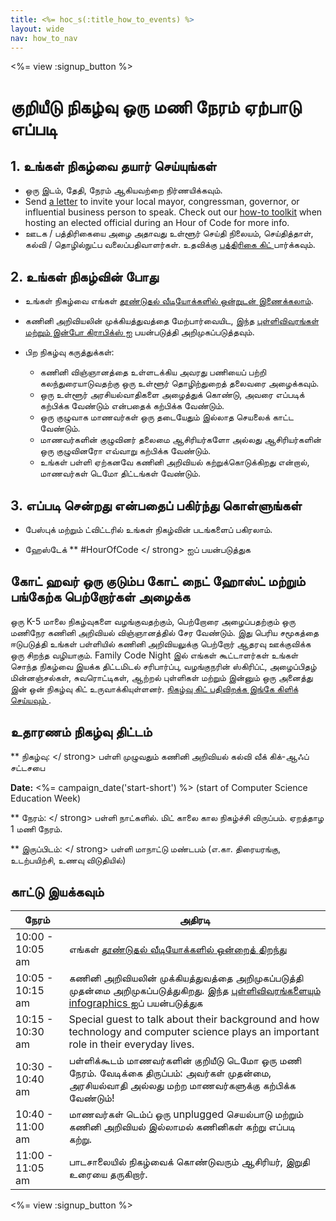 ```yaml
---
title: <%= hoc_s(:title_how_to_events) %>
layout: wide
nav: how_to_nav
---
```

<%= view :signup_button %>

# குறியீடு நிகழ்வு ஒரு மணி நேரம் ஏற்பாடு எப்படி

## 1. உங்கள் நிகழ்வை தயார் செய்யுங்கள்

- ஒரு இடம், தேதி, நேரம் ஆகியவற்றை நிர்ணயிக்கவும்.
- Send [a letter](https://hourofcode.com/promote/resources#sample-emails) to invite your local mayor, congressman, governor, or influential business person to speak. Check out our [how-to toolkit](<%=localized_file('/files/elected-official.pdf')%>) when hosting an elected official during an Hour of Code for more info.
- ஊடக / பத்திரிகையை அழை அதாவது உள்ளூர் செய்தி நிலையம், செய்தித்தாள், கல்வி / தொழில்நுட்ப வலைப்பதிவாளர்கள். உதவிக்கு [ பத்திரிகை கிட் ](<%= resolve_url('promote/press-kit') %>) பார்க்கவும்.

## 2. உங்கள் நிகழ்வின் போது

- உங்கள் நிகழ்வை எங்கள் [ தூண்டுதல் வீடியோக்களில் ஒன்றுடன் இணைக்கலாம்](<%= resolve_url('/promote/resources#videos') %>).
- கணினி அறிவியலின் முக்கியத்துவத்தை மேற்பார்வையிட, இந்த [ புள்ளிவிவரங்கள் மற்றும் இன்போ கிராபிக்ஸ் ](<%= resolve_url('/promote/stats') %>) ஐ பயன்படுத்தி அறிமுகப்படுத்தவும்.   
      
    
- பிற நிகழ்வு கருத்துக்கள்: 
    - கணினி விஞ்ஞானத்தை உள்ளடக்கிய அவரது பணியைப் பற்றி கலந்துரையாடுவதற்கு ஒரு உள்ளூர் தொழிற்துறைத் தலைவரை அழைக்கவும்.
    - ஒரு உள்ளூர் அரசியல்வாதிகளை அழைத்துக் கொண்டு, அவரை எப்படிக் கற்பிக்க வேண்டும் என்பதைக் கற்பிக்க வேண்டும்.
    - ஒரு குழுவாக மாணவர்கள் ஒரு தடையேதும் இல்லாத செயலைக் காட்ட வேண்டும்.
    - மாணவர்களின் குழுவினர் தலைமை ஆசிரியர்களோ அல்லது ஆசிரியர்களின் ஒரு குழுவினரோ எவ்வாறு கற்பிக்க வேண்டும்.
    - உங்கள் பள்ளி ஏற்கனவே கணினி அறிவியல் கற்றுக்கொடுக்கிறது என்றால், மாணவர்கள் டெமோ திட்டங்கள் வேண்டும்.

## 3. எப்படி சென்றது என்பதைப் பகிர்ந்து கொள்ளுங்கள்

- பேஸ்புக் மற்றும் ட்விட்டரில் உங்கள் நிகழ்வின் படங்களைப் பகிரலாம். 
- ஹேஸ்டேக் ** #HourOfCode </ strong> ஐப் பயன்படுத்துக</li> </ul> 
    
    ## கோட் ஹவர் ஒரு குடும்ப கோட் நைட் ஹோஸ்ட் மற்றும் பங்கேற்க பெற்றோர்கள் அழைக்க
    
    ஒரு K-5 மாலை நிகழ்வுகளை வழங்குவதற்கும், பெற்றோரை அழைப்பதற்கும் ஒரு மணிநேர கணினி அறிவியல் விஞ்ஞானத்தில் சேர வேண்டும். இது பெரிய சமூகத்தை ஈடுபடுத்தி உங்கள் பள்ளியில் கணினி அறிவியலுக்கு பெற்றோர் ஆதரவு ஊக்குவிக்க ஒரு சிறந்த வழியாகும். Family Code Night இல் எங்கள் கூட்டாளர்கள் உங்கள் சொந்த நிகழ்வை இயக்க திட்டமிடல் சரிபார்ப்பு, வழங்குநரின் ஸ்கிரிப்ட், அழைப்பிதழ் மின்னஞ்சல்கள், சுவரொட்டிகள், ஆற்றல் புள்ளிகள் மற்றும் இன்னும் ஒரு அனைத்து இன் ஒன் நிகழ்வு கிட் உருவாக்கியுள்ளனர். [ நிகழ்வு கிட் பதிவிறக்க இங்கே கிளிக் செய்யவும் ](http://www.familycodenight.org/DownloadCodeDotOrg.html).
    
    ## உதாரணம் நிகழ்வு திட்டம்
    
    ** நிகழ்வு: </ strong> பள்ளி முழுவதும் கணினி அறிவியல் கல்வி வீக் கிக்-ஆஃப் சட்டசபை</p> 
    
    **Date:** <%= campaign_date('start-short') %> (start of Computer Science Education Week)
    
    ** நேரம்: </ strong> பள்ளி நாட்களில். மிட் காலை கால நிகழ்ச்சி விருப்பம். ஏறத்தாழ 1 மணி நேரம்.</p> 
    
    ** இருப்பிடம்: </ strong> பள்ளி மாநாட்டு மண்டபம் (எ.கா. திரையரங்கு, உடற்பயிற்சி, உணவு விடுதியில்)   
      
    </p> 
    
    ## காட்டு இயக்கவும்
    
    | நேரம்            | அதிரடி                                                                                                                                                                     |
    | ---------------- | -------------------------------------------------------------------------------------------------------------------------------------------------------------------------- |
    | 10:00 - 10:05 am | எங்கள் [ தூண்டுதல் வீடியோக்களில் ஒன்றைத் திறந்து ](<%= resolve_url('/promote/resources#videos') %>)                                                                            |
    | 10:05 - 10:15 am | கணினி அறிவியலின் முக்கியத்துவத்தை அறிமுகப்படுத்தி முதன்மை அறிமுகப்படுத்துகிறது. இந்த [ புள்ளிவிவரங்களையும் infographics ](<%= resolve_url('/promote/stats') %>) ஐப் பயன்படுத்துக |
    | 10:15 - 10:30 am | Special guest to talk about their background and how technology and computer science plays an important role in their everyday lives.                                      |
    | 10:30 - 10:40 am | பள்ளிக்கூடம் மாணவர்களின் குறியீடு டெமோ ஒரு மணி நேரம். வேடிக்கை திருப்பம்: அவர்கள் முதன்மை, அரசியல்வாதி அல்லது மற்ற மாணவர்களுக்கு கற்பிக்க வேண்டும்!                        |
    | 10:40 - 11:00 am | மாணவர்கள் டெம்ப் ஒரு unplugged செயல்பாடு மற்றும் கணினி அறிவியல் இல்லாமல் கணினிகள் கற்று எப்படி கற்று.                                                                      |
    | 11:00 - 11:05 am | பாடசாலையில் நிகழ்வைக் கொண்டுவரும் ஆசிரியர், இறுதி உரையை தருகிறார்.                                                                                                         |
    
    <%= view :signup_button %>
